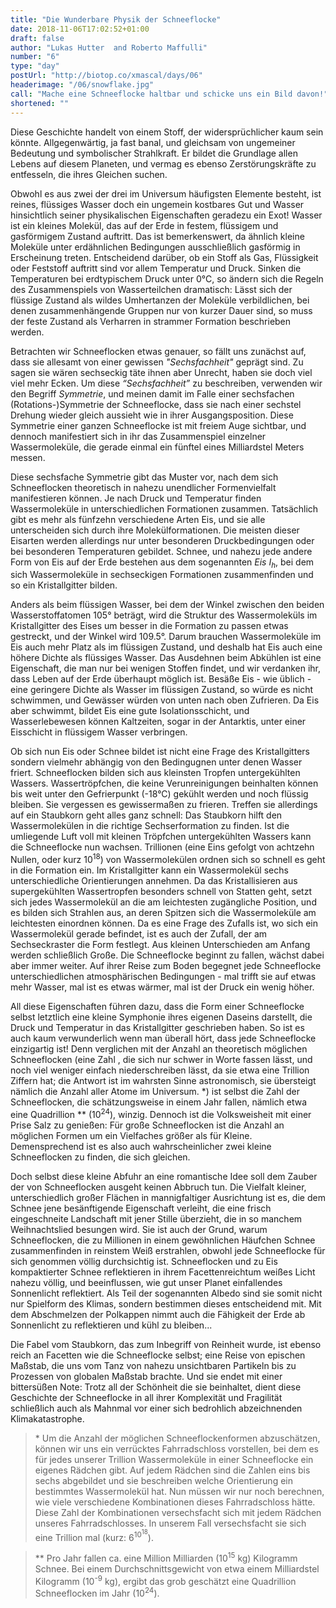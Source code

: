 ```yaml
---
title: "Die Wunderbare Physik der Schneeflocke"
date: 2018-11-06T17:02:52+01:00
draft: false
author: "Lukas Hutter  and Roberto Maffulli"
number: "6"
type: "day"
postUrl: "http://biotop.co/xmascal/days/06"
headerimage: "/06/snowflake.jpg"
call: "Mache eine Schneeflocke haltbar und schicke uns ein Bild davon!"
shortened: ""
---
```

Diese Geschichte handelt von einem Stoff, der widersprüchlicher kaum sein könnte. Allgegenwärtig, ja fast banal, und gleichsam von ungemeiner Bedeutung und symbolischer Strahlkraft. Er bildet die Grundlage allen Lebens auf diesem Planeten, und vermag es ebenso Zerstörungskräfte zu entfesseln, die ihres Gleichen suchen.

Obwohl es aus zwei der drei im Universum häufigsten Elemente besteht, ist reines, flüssiges Wasser doch ein ungemein kostbares Gut und Wasser hinsichtlich seiner physikalischen Eigenschaften geradezu ein Exot! Wasser ist ein kleines Molekül, das auf der Erde in festem, flüssigem und gasförmigem Zustand auftritt. Das ist bemerkenswert, da ähnlich kleine Moleküle unter erdähnlichen Bedingungen ausschließlich gasförmig in Erscheinung treten. Entscheidend darüber, ob ein Stoff als Gas, Flüssigkeit oder Feststoff auftritt sind vor allem Temperatur und Druck. Sinken die Temperaturen bei erdtypischem Druck unter 0°C, so ändern sich die Regeln des Zusammenspiels von Wasserteilchen dramatisch: Lässt sich der flüssige Zustand als wildes Umhertanzen der Moleküle verbildlichen, bei denen zusammenhängende Gruppen nur von kurzer Dauer sind, so muss der feste Zustand als Verharren in strammer Formation beschrieben werden.

Betrachten wir Schneeflocken etwas genauer, so fällt uns zunächst auf, dass sie allesamt von einer gewissen *"Sechsfachheit"* geprägt sind. Zu sagen sie wären sechseckig täte ihnen aber Unrecht, haben sie doch viel viel mehr Ecken. Um diese *“Sechsfachheit”* zu beschreiben, verwenden wir den Begriff *Symmetrie*, und meinen damit im Falle einer sechsfachen (Rotations-)Symmetrie der Schneeflocke, dass sie nach einer sechstel Drehung wieder gleich aussieht wie in ihrer Ausgangsposition. Diese Symmetrie einer ganzen Schneeflocke ist mit freiem Auge sichtbar, und dennoch manifestiert sich in ihr das Zusammenspiel einzelner Wassermoleküle, die gerade einmal ein fünftel eines Milliardstel Meters messen.

Diese sechsfache Symmetrie gibt das Muster vor, nach dem sich Schneeflocken theoretisch in nahezu unendlicher Formenvielfalt manifestieren können. Je nach Druck und Temperatur finden Wassermoleküle in unterschiedlichen Formationen zusammen. Tatsächlich gibt es mehr als fünfzehn verschiedene Arten Eis, und sie alle unterscheiden sich durch ihre Molekülformationen. Die meisten dieser Eisarten werden allerdings nur unter besonderen Druckbedingungen oder bei besonderen Temperaturen gebildet. Schnee, und nahezu jede andere Form von Eis auf der Erde bestehen aus dem sogenannten *Eis I<sub>h</h>*, bei dem sich Wassermoleküle in sechseckigen Formationen zusammenfinden und so ein Kristallgitter bilden.

Anders als beim flüssigen Wasser, bei dem der Winkel zwischen den beiden Wasserstoffatomen 105° beträgt, wird die Struktur des Wassermoleküls im Kristallgitter des Eises um besser in die Formation zu passen etwas gestreckt, und der Winkel wird 109.5°. Darum brauchen Wassermoleküle im Eis auch mehr Platz als im flüssigen Zustand, und deshalb hat Eis auch eine höhere Dichte als flüssiges Wasser. Das Ausdehnen beim Abkühlen ist eine Eigenschaft, die man nur bei wenigen Stoffen findet, und wir verdanken ihr, dass Leben auf der Erde überhaupt möglich ist. Besäße Eis - wie üblich - eine geringere Dichte als Wasser im flüssigen Zustand, so würde es nicht schwimmen, und Gewässer würden von unten nach oben Zufrieren. Da Eis aber schwimmt, bildet Eis eine gute Isolationsschicht, und Wasserlebewesen können Kaltzeiten, sogar in der Antarktis, unter einer Eisschicht in flüssigem Wasser verbringen.

Ob sich nun Eis oder Schnee bildet ist nicht eine Frage des Kristallgitters sondern vielmehr abhängig von den Bedingugnen unter denen Wasser friert. Schneeflocken bilden sich aus kleinsten Tropfen untergekühlten Wassers. Wassertröpfchen, die keine Verunreinigungen beinhalten können bis weit unter den Gefrierpunkt (-18°C) gekühlt werden und noch flüssig bleiben. Sie vergessen es gewissermaßen zu frieren. Treffen sie allerdings auf ein Staubkorn geht alles ganz schnell: Das Staubkorn hilft den Wassermolekülen in die richtige Sechserformation zu finden. Ist die umliegende Luft voll mit kleinen Tröpfchen untergekühlten Wassers kann die Schneeflocke nun wachsen. Trillionen (eine Eins gefolgt von achtzehn Nullen, oder kurz 10<sup>18</sup>) von Wassermolekülen ordnen sich so schnell es geht in die Formation ein. Im Kristallgitter kann ein Wassermolekül sechs unterschiedliche Orientierungen annehmen. Da das Kristallisieren aus supergekühlten Wassertropfen besonders schnell von Statten geht, setzt sich jedes Wassermolekül an die am leichtesten zugängliche Position, und es bilden sich Strahlen aus, an deren Spitzen sich die Wassermoleküle am leichtesten einordnen können. Da es eine Frage des Zufalls ist, wo sich ein Wassermolekül gerade befindet, ist es auch der Zufall, der am Sechseckraster die Form festlegt. Aus kleinen Unterschieden am Anfang werden schließlich Große. Die Schneeflocke beginnt zu fallen, wächst dabei aber immer weiter. Auf ihrer Reise zum Boden begegnet jede Schneeflocke unterschiedlichen atmosphärischen Bedingungen - mal trifft sie auf etwas mehr Wasser, mal ist es etwas wärmer, mal ist der Druck ein wenig höher.

All diese Eigenschaften führen dazu, dass die Form einer Schneeflocke selbst letztlich eine kleine Symphonie ihres eigenen Daseins darstellt, die Druck und Temperatur in das Kristallgitter geschrieben haben. So ist es auch kaum verwunderlich wenn man überall hört, dass jede Schneeflocke einzigartig ist! Denn verglichen mit der Anzahl an theoretisch möglichen Schneeflocken (eine Zahl , die sich nur schwer in Worte fassen lässt, und noch viel weniger einfach niederschreiben lässt, da sie etwa eine Trillion Ziffern hat; die Antwort ist im wahrsten Sinne astronomisch, sie übersteigt nämlich die Anzahl aller Atome im Universum. \*) ist selbst die Zahl der Schneeflocken, die schätzungsweise in einem Jahr fallen, nämlich etwa eine Quadrillion \*\* (10<sup>24</sup>), winzig. Dennoch ist die Volksweisheit mit einer Prise Salz zu genießen: Für große Schneeflocken ist die Anzahl an möglichen Formen um ein Vielfaches größer als für Kleine. Demensprechend ist es also auch wahrscheinlicher zwei kleine Schneeflocken zu finden, die sich gleichen.

Doch selbst diese kleine Abfuhr an eine romantische Idee soll dem Zauber der von Schneeflocken ausgeht keinen Abbruch tun. Die Vielfalt kleiner, unterschiedlich großer Flächen in mannigfaltiger Ausrichtung ist es, die dem Schnee jene besänftigende Eigenschaft verleiht, die eine frisch eingeschneite Landschaft mit jener Stille überzieht, die in so manchem Weihnachtslied besungen wird. Sie ist auch der Grund, warum Schneeflocken, die zu Millionen in einem gewöhnlichen Häufchen Schnee zusammenfinden in reinstem Weiß erstrahlen, obwohl jede Schneeflocke für sich genommen völlig durchsichtig ist. Schneeflocken und zu Eis kompaktierter Schnee reflektieren in ihrem Facettenreichtum weißes Licht nahezu völlig, und beeinflussen, wie gut unser Planet einfallendes Sonnenlicht reflektiert. Als Teil der sogenannten Albedo sind sie somit nicht nur Spielform des Klimas, sondern bestimmen dieses entscheidend mit. Mit dem Abschmelzen der Polkappen nimmt auch die Fähigkeit der Erde ab Sonnenlicht zu reflektieren und kühl zu bleiben...

Die Fabel vom Staubkorn, das zum Inbegriff von Reinheit wurde, ist ebenso reich an Facetten wie die Schneeflocke selbst; eine Reise von epischen Maßstab, die uns vom Tanz von nahezu unsichtbaren Partikeln bis zu Prozessen von globalen Maßstab brachte. Und sie endet mit einer bittersüßen Note: Trotz all der Schönheit die sie beinhaltet, dient diese Geschichte der Schneeflocke in all ihrer Komplexität und Fragilität schließlich auch als Mahnmal vor einer sich bedrohlich abzeichnenden Klimakatastrophe.

> \* Um die Anzahl der möglichen Schneeflockenformen abzuschätzen, können wir uns ein verrücktes Fahrradschloss vorstellen, bei dem es für jedes unserer Trillion Wassermoleküle in einer Schneeflocke ein eigenes Rädchen gibt. Auf jedem Rädchen sind die Zahlen eins bis sechs abgebildet und sie beschreiben welche Orientierung ein bestimmtes Wassermolekül hat. Nun müssen wir nur noch berechnen, wie viele verschiedene Kombinationen dieses Fahrradschloss hätte. Diese Zahl der Kombinationen versechsfacht sich mit jedem Rädchen unseres Fahrradschlosses. In unserem Fall versechsfacht sie sich eine Trillion mal (kurz: 6<sup>10<sup>18</sup></sup>).

> \*\* Pro Jahr fallen ca. eine Million Milliarden (10<sup>15</sup> kg) Kilogramm Schnee. Bei einem Durchschnittsgewicht von etwa einem Milliardstel Kilogramm (10<sup>-9</sup> kg), ergibt das grob geschätzt eine Quadrillion Schneeflocken im Jahr (10<sup>24</sup>).
